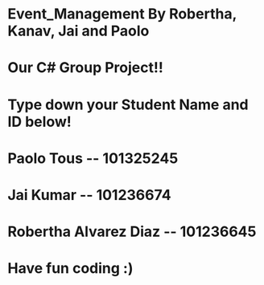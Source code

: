 # Event_Management By Robertha, Kanav, Jai and Paolo
# Our C# Group Project!!

# Type down your Student Name and ID below!
# Paolo Tous -- 101325245 
# Jai Kumar -- 101236674
# Robertha Alvarez Diaz -- 101236645

# Have fun coding :)
